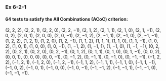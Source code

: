### Ex 6-2-1
#### 64 tests to satisfy the All Combinations (ACoC) criterion:
(2, 2, 2), (2, 2, 1), (2, 2, 0), (2, 2, −1),
(2, 1, 2), (2, 1, 1), (2, 1, 0), (2, 1, −1),
(2, 0, 2), (2, 0, 1), (2, 0, 0), (2, 0, −1),
(2, −1, 2), (2, −1, 1), (2, −1, 0), (2, −1, −1),
(1, 2, 2), (1, 2, 1), (1, 2, 0), (1, 2, −1),
(1, 1, 2), (1, 1, 1), (1, 1, 0), (1, 1, −1),
(1, 0, 2), (1, 0, 1), (1, 0, 0), (1, 0, −1),
(1, −1, 2), (1, −1, 1), (1, −1, 0), (1, −1, −1),
(0, 2, 2), (0, 2, 1), (0, 2, 0), (0, 2, −1),
(0, 1, 2), (0, 1, 1), (0, 1, 0), (0, 1, −1),
(0, 0, 2), (0, 0, 1), (0, 0, 0), (0, 0, −1),
(0, −1, 2), (0, −1, 1), (0, −1, 0), (0, −1, −1),
(−1, 2, 2), (−1, 2, 1), (−1, 2, 0), (−1, 2, −1),
(−1, 1, 2), (−1, 1, 1), (−1, 1, 0), (−1, 1, −1),
(−1, 0, 2), (−1, 0, 1), (−1, 0, 0), (−1, 0, −1),
(−1, −1, 2), (−1, −1, 1), (−1, −1, 0), (−1, −1, −1).
